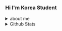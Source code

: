 ### Hi I'm Korea Student
<details>
  <summary>about me</summary>
  
  - 🏡I live in Seoul, South Korea
  
  - ❤ My favorate language is <img src="https://img.shields.io/badge/C++-00599C?style=flat-square&logo=C%2B%2B&logoColor=white"/>
  
  - 📚 I want to learn <img src="https://img.shields.io/badge/Rust-000000?style=flat-square&logo=Rust&logoColor=white"/>
  
  - 📮 my email... [![Gmail Badge](https://img.shields.io/badge/Gmail-d14836?style=flat-square&logo=Gmail&logoColor=white&link=mailto:asperaserena@gmail.com)](mailto:asperaserena@gmail.com)

</details>

<details>
<summary>Github Stats</summary>

  ![Anurag's GitHub stats](https://github-readme-stats.vercel.app/api?username=AsperaSerena&&show_icons=true&theme=tokyonight)

  ![Top Languages](https://github-readme-stats.vercel.app/api/top-langs/?username=AsperaSerena_icons=true&include_all_commits=true&hide_border=true&count_private=true&theme=gotham&langs_count=4&layout=compact&title_color=text_color=77ddff)
  

</details>
